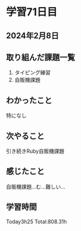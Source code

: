 # 学習71日目
## 2024年2月8日
## 取り組んだ課題一覧
1. タイピング練習
5. 自販機課題
## わかったこと
特になし
## 次やること
引き続きRuby自販機課題
## 感じたこと
自販機課題…む…難しい…
## 学習時間
 Today3h25
 Total:808.31h
